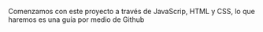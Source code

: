 Comenzamos con este proyecto a través de JavaScrip, HTML y CSS, lo que haremos es una guía por medio de Github